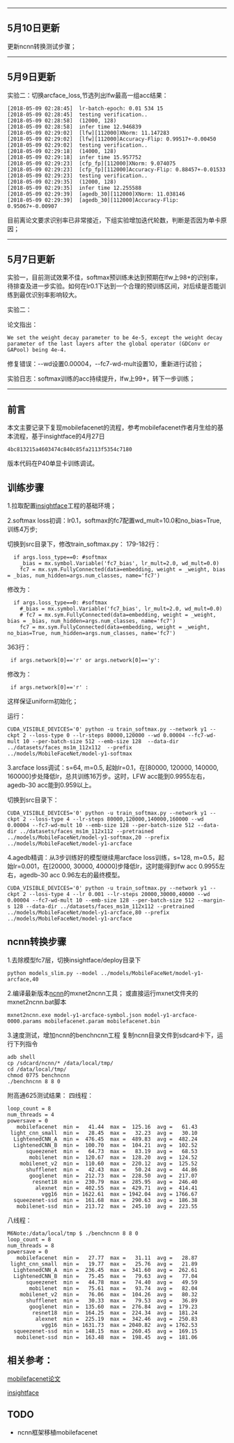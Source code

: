 
---
## 5月10日更新

更新ncnn转换测试步骤；

---
## 5月9日更新
实验二：切换arcface_loss,节选列出lfw最高一组acc结果：

```
[2018-05-09 02:28:45]  lr-batch-epoch: 0.01 534 15
[2018-05-09 02:28:45]  testing verification..
[2018-05-09 02:28:58]  (12000, 128)
[2018-05-09 02:28:58]  infer time 12.946839
[2018-05-09 02:29:02]  [lfw][112000]XNorm: 11.147283
[2018-05-09 02:29:02]  [lfw][112000]Accuracy-Flip: 0.99517+-0.00450
[2018-05-09 02:29:02]  testing verification..
[2018-05-09 02:29:18]  (14000, 128)
[2018-05-09 02:29:18]  infer time 15.957752
[2018-05-09 02:29:23]  [cfp_fp][112000]XNorm: 9.074075
[2018-05-09 02:29:23]  [cfp_fp][112000]Accuracy-Flip: 0.88457+-0.01533
[2018-05-09 02:29:23]  testing verification..
[2018-05-09 02:29:35]  (12000, 128)
[2018-05-09 02:29:35]  infer time 12.255588
[2018-05-09 02:29:39]  [agedb_30][112000]XNorm: 11.038146
[2018-05-09 02:29:39]  [agedb_30][112000]Accuracy-Flip: 0.95067+-0.00907
```

目前离论文要求识别率已非常接近，下组实验增加迭代轮数，判断是否因为单卡原因；


---
## 5月7日更新

实验一，目前测试效果不佳，softmax预训练未达到预期在lfw上98+的识别率，待排查及进一步实验。如何在lr0.1下达到一个合理的预训练区间，对后续是否能训练到最优识别率影响较大。

实验二：

论文指出：
```
We set the weight decay parameter to be 4e-5, except the weight decay 
parameter of the last layers after the global operator (GDConv or GAPool) being 4e-4. 
```

修复错误：--wd设置0.00004，--fc7-wd-mult设置10，重新进行试验；

实验日志：softmax训练的acc持续提升，lfw上99+，转下一步训练；


---

## 前言

本文主要记录下复现mobilefacenet的流程，参考mobilefacenet作者月生给的基本流程，基于insightface的4月27日
```
4bc813215a4603474c840c85fa2113f5354c7180
```
版本代码在P40单显卡训练调试。

## 训练步骤
1.拉取配置[insightface](https://github.com/deepinsight/insightface)工程的基础环境；

2.softmax loss初调：lr0.1，softmax的fc7配置wd_mult=10.0和no_bias=True,训练4万步;

切换到src目录下，修改train_softmax.py：
179-182行：
```
  if args.loss_type==0: #softmax
    _bias = mx.symbol.Variable('fc7_bias', lr_mult=2.0, wd_mult=0.0)
    fc7 = mx.sym.FullyConnected(data=embedding, weight = _weight, bias = _bias, num_hidden=args.num_classes, name='fc7')
```
修改为：

```
  if args.loss_type==0: #softmax
    #_bias = mx.symbol.Variable('fc7_bias', lr_mult=2.0, wd_mult=0.0)
    # fc7 = mx.sym.FullyConnected(data=embedding, weight = _weight, bias = _bias, num_hidden=args.num_classes, name='fc7')
    fc7 = mx.sym.FullyConnected(data=embedding, weight = _weight, no_bias=True, num_hidden=args.num_classes, name='fc7')
```

363行：

```
 if args.network[0]=='r' or args.network[0]=='y':
```
修改为：

```
 if args.network[0]=='r' :
```
这样保证uniform初始化；


运行：
```
CUDA_VISIBLE_DEVICES='0' python -u train_softmax.py --network y1 --ckpt 2 --loss-type 0 --lr-steps 80000,120000 --wd 0.00004 --fc7-wd-mult 10 --per-batch-size 512 --emb-size 128  --data-dir  ../datasets/faces_ms1m_112x112  --prefix ../models/MobileFaceNet/model-y1-softmax
```
 

3.arcface loss调试：s=64, m=0.5, 起始lr=0.1，在[80000, 120000, 140000, 160000]步处降低lr，总共训练16万步。这时，LFW acc能到0.9955左右，agedb-30 acc能到0.959以上。

切换到src目录下：

```
CUDA_VISIBLE_DEVICES='0' python -u train_softmax.py --network y1 --ckpt 2 --loss-type 4 --lr-steps 80000,120000,140000,160000 --wd 0.00004 --fc7-wd-mult 10 --emb-size 128 --per-batch-size 512 --data-dir ../datasets/faces_ms1m_112x112 --pretrained ../models/MobileFaceNet/model-y1-softmax,20 --prefix ../models/MobileFaceNet/model-y1-arcface
```

4.agedb精调：从3步训练好的模型继续用arcface loss训练，s=128, m=0.5，起始lr=0.001，在[20000, 30000, 40000]步降低lr，这时能得到lfw acc 0.9955左右，agedb-30 acc 0.96左右的最终模型。

```
CUDA_VISIBLE_DEVICES='0' python -u train_softmax.py --network y1 --ckpt 2 --loss-type 4 --lr 0.001 --lr-steps 20000,30000,40000 --wd 0.00004 --fc7-wd-mult 10 --emb-size 128 --per-batch-size 512 --margin-s 128 --data-dir ../datasets/faces_ms1m_112x112 --pretrained ../models/MobileFaceNet/model-y1-arcface,80 --prefix ../models/MobileFaceNet/model-y1-arcface
```



## ncnn转换步骤

1.去除模型fc7层，切换insightface/deploy目录下

```
python models_slim.py --model ../models/MobileFaceNet/model-y1-arcface,40
```

2.编译最新版本[ncnn](https://github.com/Tencent/ncnn)的mxnet2ncnn工具；
或直接运行mxnet文件夹的mxnet2ncnn.bat脚本


```
mxnet2ncnn.exe model-y1-arcface-symbol.json model-y1-arcface-0000.params mobilefacenet.param mobilefacenet.bin
```
3.速度测试，增加ncnn的benchncnn工程
复制ncnn目录文件到sdcard卡下，运行下列指令
```
adb shell
cp /sdcard/ncnn/* /data/local/tmp/
cd /data/local/tmp/
chmod 0775 benchncnn
./benchncnn 8 8 0
```
附高通625测试结果：
四线程：
```
loop_count = 8
num_threads = 4
powersave = 0
   mobilefacenet  min =   41.44  max =  125.16  avg =   61.43
 light_cnn_small  min =   28.45  max =   32.23  avg =   30.10
  LightenedCNN_A  min =  476.45  max =  489.83  avg =  482.24
  LightenedCNN_B  min =  100.70  max =  104.21  avg =  102.52
      squeezenet  min =   64.73  max =   83.19  avg =   68.53
       mobilenet  min =  120.67  max =  128.20  avg =  124.52
    mobilenet_v2  min =  110.60  max =  220.12  avg =  125.52
      shufflenet  min =   42.43  max =   50.24  avg =   44.86
       googlenet  min =  212.73  max =  228.50  avg =  217.07
        resnet18  min =  230.79  max =  285.95  avg =  246.40
         alexnet  min =  402.55  max =  429.71  avg =  414.41
           vgg16  min = 1622.61  max = 1942.04  avg = 1766.67
  squeezenet-ssd  min =  161.68  max =  290.63  avg =  186.38
   mobilenet-ssd  min =  213.72  max =  245.10  avg =  223.55

```
八线程：
```
M6Note:/data/local/tmp $ ./benchncnn 8 8 0
loop_count = 8
num_threads = 8
powersave = 0
   mobilefacenet  min =   27.77  max =   31.11  avg =   28.87
 light_cnn_small  min =   19.77  max =   25.76  avg =   21.89
  LightenedCNN_A  min =  236.45  max =  341.60  avg =  262.61
  LightenedCNN_B  min =   75.45  max =   79.63  avg =   77.04
      squeezenet  min =   44.78  max =   74.40  avg =   49.59
       mobilenet  min =   75.61  max =   93.74  avg =   82.04
    mobilenet_v2  min =   76.06  max =  104.26  avg =   80.32
      shufflenet  min =   30.33  max =   79.53  avg =   36.89
       googlenet  min =  135.60  max =  276.84  avg =  179.23
        resnet18  min =  164.25  max =  224.34  avg =  181.24
         alexnet  min =  225.19  max =  342.46  avg =  250.83
           vgg16  min = 1631.73  max = 2040.82  avg = 1762.53
  squeezenet-ssd  min =  148.15  max =  260.45  avg =  169.15
   mobilenet-ssd  min =  163.48  max =  198.45  avg =  181.06

```

## 相关参考：

[mobilefacenet论文](https://arxiv.org/abs/1804.07573)

[insightface](https://github.com/deepinsight/insightface)

## TODO

- ncnn框架移植mobilefacenet